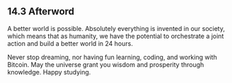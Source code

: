 ## 14.3 Afterword

A better world is possible. Absolutely everything is invented in our society, which means that as humanity, we have the potential to orchestrate a joint action and build a better world in 24 hours.

Never stop dreaming, nor having fun learning, coding, and working with Bitcoin. May the universe grant you wisdom and prosperity through knowledge. Happy studying.
